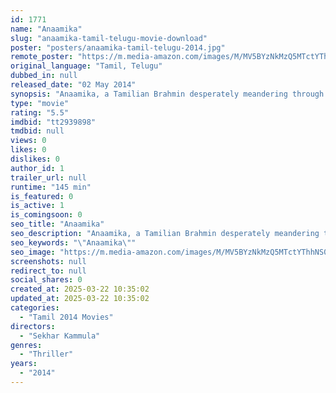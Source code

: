 ```yaml
---
id: 1771
name: "Anaamika"
slug: "anaamika-tamil-telugu-movie-download"
poster: "posters/anaamika-tamil-telugu-2014.jpg"
remote_poster: "https://m.media-amazon.com/images/M/MV5BYzNkMzQ5MTctYThhNS00NjRkLWJhMGEtM2Y3NmQ1OTFlOWM4XkEyXkFqcGc@._V1_SX300.jpg"
original_language: "Tamil, Telugu"
dubbed_in: null
released_date: "02 May 2014"
synopsis: "Anaamika, a Tamilian Brahmin desperately meandering through the busy streets of Hyderabad in search for her husband. Saarthi, a confident and supportive cop helps Anaamika reach her goals."
type: "movie"
rating: "5.5"
imdbid: "tt2939898"
tmdbid: null
views: 0
likes: 0
dislikes: 0
author_id: 1
trailer_url: null
runtime: "145 min"
is_featured: 0
is_active: 1
is_comingsoon: 0
seo_title: "Anaamika"
seo_description: "Anaamika, a Tamilian Brahmin desperately meandering through the busy streets of Hyderabad in search for her husband. Saarthi, a confident and supportive cop helps Anaamika reach her goals."
seo_keywords: "\"Anaamika\""
seo_image: "https://m.media-amazon.com/images/M/MV5BYzNkMzQ5MTctYThhNS00NjRkLWJhMGEtM2Y3NmQ1OTFlOWM4XkEyXkFqcGc@._V1_SX300.jpg"
screenshots: null
redirect_to: null
social_shares: 0
created_at: 2025-03-22 10:35:02
updated_at: 2025-03-22 10:35:02
categories:
  - "Tamil 2014 Movies"
directors:
  - "Sekhar Kammula"
genres:
  - "Thriller"
years:
  - "2014"
---
```

